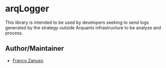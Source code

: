 # arqLogger

This library is intended to be used by developers seeking to send logs generated by the strategy outside Arquants infrastructure to be analyze and process.


Author/Maintainer
-----------------

* [Franco Zanuso](https://github.com/fzanuso>)
